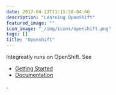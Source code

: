 ```yaml
---
date: 2017-04-13T11:15:58-04:00
description: "Learning OpenShift"
featured_image: ""
icon_image: "_/img/icons/openshift.png"
tags: []
title: "Openshift"
---
```


Integreatly runs on OpenShift. See

- [Getting Started](https://www.openshift.com/learn/get-started/)
- [Documentation](https://docs.openshift.com/)

<!--more-->

.